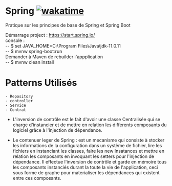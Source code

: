 # Spring [![wakatime](https://wakatime.com/badge/github/josue-lubaki/SpringBoot-Pratices.svg)](https://wakatime.com/badge/github/josue-lubaki/SpringBoot-Pratices)
 Pratique sur les principes de base de Spring et Spring Boot

Démarrage project : https://start.spring.io/ <br>
console : <br>
-- $ set JAVA_HOME=C:\Program Files\Java\jdk-11.0.11 <br>
-- $ mvnw spring-boot:run <br>
Demander à Maven de rebuilder l'appplication <br>
-- $ mvnw clean install

# Patterns Utilisés
    - Repository
    - controller
    - Service
    - Contrat

* L'inversion de contrôle est le fait d'avoir une classe Centralisée qui se charge d'instancier et de mettre en relation les differents composants du logiciel
grâce à l'injection de dépendance.

* Le contenuer leger de Spring : est un mecanisme qui consiste à stocker les informations de la configuration dans un système de fichier, lire les fichiers en instanciant les classes, faire les new Insatances et mettre en relation les composants en invoquant les setters pour l'injection de dépendance. Il effectue l'inversion de contrôle et garde en mémoire tous les composants instanciés durant la toute la vie de l'application, ceci sous forme de graphe pour materialiser les dépendances qui existent entre ces composants.

<!-- https://github.com/jehret -->

